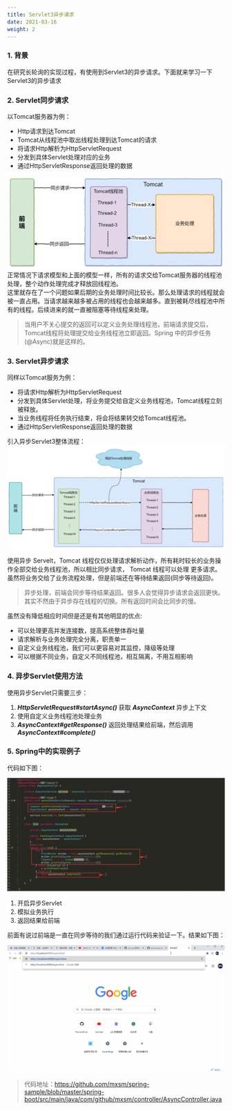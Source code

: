 ```yaml
---
title: Servlet3异步请求
date: 2021-03-16
weight: 2
---
```


### 1. 背景
在研究长轮询的实现过程，有使用到Servlet3的异步请求。下面就来学习一下Servlet3的异步请求
### 2. Servlet同步请求
以Tomcat服务器为例：
- Http请求到达Tomcat
- Tomcat从线程池中取出线程处理到达Tomcat的请求
- 将请求Http解析为HttpServletRequest
- 分发到具体Servlet处理对应的业务
- 通过HttpServletResponse返回处理的数据

![image](https://github.com/mxsm/picture/blob/main/javaweb/Servlet%E5%90%8C%E6%AD%A5%E8%AF%B7%E6%B1%82%E7%A4%BA%E6%84%8F%E5%9B%BE.png?raw=true)  
正常情况下请求模型和上面的模型一样，所有的请求交给Tomcat服务器的线程池处理，整个动作处理完成才释放回线程池。  
这里就存在了一个问题如果后期的业务处理时间比较长。那么处理请求的线程就会被一直占用。当请求越来越多被占用的线程也会越来越多。直到被耗尽线程池中所有的线程。后续进来的就一直被阻塞等待线程来处理。  

> 当用户不关心提交的返回可以定义业务处理线程池，前端请求提交后，Tomcat线程将处理提交给业务线程池立即返回。Spring 中的异步任务(@Async)就是这样的。  

### 3. Servlet异步请求
同样以Tomcat服务为例：
- 将请求Http解析为HttpServletRequest
- 分发到具体Servlet处理，将业务提交给自定义业务线程池，Tomcat线程立刻被释放。
- 当业务线程将任务执行结束，将会将结果转交给Tomcat线程池。
- 通过HttpServletResponse返回处理的数据

引入异步Servlet3整体流程：  
![image](https://github.com/mxsm/picture/blob/main/javaweb/%E5%BC%82%E6%AD%A5Servlet3%E6%95%B4%E4%BD%93%E6%B5%81%E7%A8%8B.png?raw=true)  

使用异步 Servelt，Tomcat 线程仅仅处理请求解析动作，所有耗时较长的业务操作全部交给业务线程池，所以相比同步请求， Tomcat 线程可以处理 更多请求。虽然将业务交给了业务流程处理，但是前端还在等待结果返回(同步等待返回)。
> 异步处理，前端会同步等待结果返回。很多人会觉得异步请求会返回更快。其实不然由于异步存在线程的切换。所有返回时间会比同步的慢。

虽然没有降低相应时间但是还是有其他明显的优点:
- 可以处理更高并发连接数，提高系统整体吞吐量
- 请求解析与业务处理完全分离，职责单一
- 自定义业务线程池，我们可以更容易对其监控，降级等处理
- 可以根据不同业务，自定义不同线程池，相互隔离，不用互相影响

### 4. 异步Servlet使用方法
使用异步Servlet只需要三步：
1. ***HttpServletRequest#startAsync()*** 获取 ***AsyncContext*** 异步上下文
2. 使用自定义业务线程池处理业务
3. ***AsyncContext#getResponse()*** 返回处理结果给前端，然后调用 ***AsyncContext#complete()*** 

### 5. Spring中的实现例子

代码如下图：

![图](https://github.com/mxsm/picture/blob/main/javaweb/servlet%E5%BC%82%E6%AD%A5%E4%BB%A3%E7%A0%81%E5%9B%BE%E7%89%87.png?raw=true)

1. 开启异步Servlet
2. 模拟业务执行
3. 返回结果给前端

前面有说过前端是一直在同步等待的我们通过运行代码来验证一下。结果如下图：

![图](https://github.com/mxsm/picture/blob/main/javaweb/servlet%E5%BC%82%E6%AD%A5%E6%89%A7%E8%A1%8C%E5%89%8D%E7%AB%AF%E5%90%8C%E6%AD%A5%E7%AD%89%E5%BE%85%E9%AA%8C%E8%AF%81%E7%BB%93%E6%9E%9C%E5%9B%BE.gif?raw=true)

> 代码地址：https://github.com/mxsm/spring-sample/blob/master/spring-boot/src/main/java/com/github/mxsm/controller/AsyncController.java